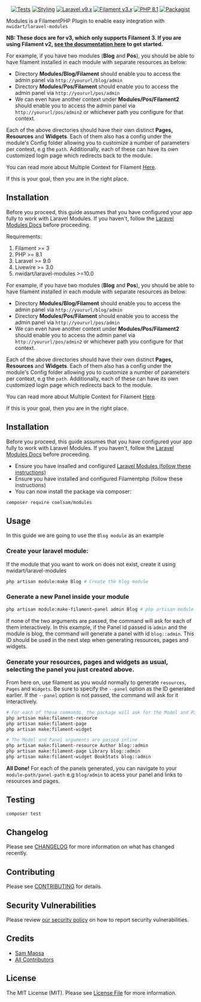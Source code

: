 <p align="center">
    <a href="https://github.com/savannabits/filament-modules/actions?query=workflow%3Arun-tests+branch%3A3.x"><img alt="Tests" src="https://img.shields.io/github/actions/workflow/status/savannabits/filament-modules/run-tests.yml?branch=3.x&label=tests&style=for-the-badge&logo=github"></a>
    <a href="https://github.com/savannabits/filament-modules/actions?query=workflow%fix-php-code-style-issues+branch%3A3.x"><img alt="Styling" src="https://img.shields.io/github/actions/workflow/status/savannabits/filament-modules/fix-php-code-style-issues.yml?branch=3.x&label=code%20style&style=for-the-badge&logo=github"></a>
    <a href="https://laravel.com"><img alt="Laravel v9.x" src="https://img.shields.io/badge/Laravel-v9.x-FF2D20?style=for-the-badge&logo=laravel"></a>
    <a href="https://beta.filamentphp.com"><img alt="Filament v3.x" src="https://img.shields.io/badge/FilamentPHP-v3.x-FB70A9?style=for-the-badge&logo=filament"></a>
    <a href="https://php.net"><img alt="PHP 8.1" src="https://img.shields.io/badge/PHP-8.1-777BB4?style=for-the-badge&logo=php"></a>
    <a href="https://packagist.org/packages/coolsam/modules"><img alt="Packagist" src="https://img.shields.io/packagist/dt/coolsam/modules.svg?style=for-the-badge&logo=home"></a>
</p>

Modules is a FilamentPHP Plugin to enable easy integration with `nwidart/laravel-modules`

**NB: These docs are for v3, which only supports Filament 3. If you are using Filament
v2, [see the documentation here](https://github.com/savannabits/filament-modules/tree/main#readme) to get started.**

For example, if you have two modules (**Blog** and **Pos**), you should be able to have filament installed in each module with separate resources as below:
- Directory **Modules/Blog/Filament** should enable you to access the admin panel via `http://yoururl/blog/admin`
- Directory **Modules/Pos/Filament** should enable you to access the admin panel via `http://yoururl/pos/admin`
- We can even have another context under **Modules/Pos/Filament2** should enable you to access the admin panel via `http://yoururl/pos/admin2` or whichever path you configure for that context.

Each of the above directories should have their own distinct **Pages, Resources** and **Widgets**. Each of them also has a config under the module's Config folder allowing you to customize a number of parameters per context, e.g the `path`.
Additionally, each of these can have its own customized login page which redirects back to the module.

You can read more about Multiple Context for Filament [Here](https://github.com/iotronlab/filament-multi-guard).

If this is your goal, then you are in the right place.
 
## Installation
Before you proceed, this guide assumes that you have configured your app fully to work with Laravel Modules. If you haven't, follow the [Laravel Modules Docs](https://docs.laravelmodules.com/v9/installation-and-setup) before proceeding.

Requirements:

1. Filament >= 3
2. PHP >= 8.1
3. Laravel >= 9.0
4. Livewire >= 3.0
5. nwidart/laravel-modules >=10.0

For example, if you have two modules (**Blog** and **Pos**), you should be able to have filament installed in each module with separate resources as below:
- Directory **Modules/Blog/Filament** should enable you to access the admin panel via `http://yoururl/blog/admin`
- Directory **Modules/Pos/Filament** should enable you to access the admin panel via `http://yoururl/pos/admin`
- We can even have another context under **Modules/Pos/Filament2** should enable you to access the admin panel via `http://yoururl/pos/admin2` or whichever path you configure for that context.

Each of the above directories should have their own distinct **Pages, Resources** and **Widgets**. Each of them also has a config under the module's Config folder allowing you to customize a number of parameters per context, e.g the `path`.
Additionally, each of these can have its own customized login page which redirects back to the module.

You can read more about Multiple Context for Filament [Here](https://github.com/iotronlab/filament-multi-guard).

If this is your goal, then you are in the right place.
 
## Installation
Before you proceed, this guide assumes that you have configured your app fully to work with Laravel Modules. If you haven't, follow the [Laravel Modules Docs](https://docs.laravelmodules.com/v9/installation-and-setup) before proceeding.

- Ensure you have insalled and configured [Laravel Modules (follow these instructions)]()
- Ensure you have installed and configured Filamentphp (follow these instructions)
- You can now install the package via composer:

```bash
composer require coolsam/modules
```

## Usage

In this guide we are going to use the `Blog module` as an example

### Create your laravel module:
If the module that you want to work on does not exist, create it using nwidart/laravel-modules

```bash
php artisan module:make Blog # Create the blog module
```

### Generate a new Panel inside your module

```bash
php artisan module:make-filament-panel admin Blog # php artisan module:make-filament-panel [id] [module]
```
If none of the two arguments are passed, the command will ask for each of them interactively.
In this example, if the Panel id passed is `admin` and the module is blog, the command will generate a panel with
id `blog::admin`. This ID should be used in the next step when generating resources, pages and widgets.

### Generate your resources, pages and widgets as usual, selecting the panel you just created above.
From here on, use filament as you would normally to generate `resources`, `Pages` and `Widgets`. Be sure to specify the `--panel` option as the ID generated earlier.
If the `--panel` option is not passed, the command will ask for it interactively.
```bash
# For each of these commands, the package will ask for the Model and Panel.
php artisan make:filament-resource
php artisan make:filament-page
php artisan make:filament-widget
```

```bash
# The Model and Panel arguments are passed inline
php artisan make:filament-resource Author blog::admin
php artisan make:filament-page Library blog::admin
php artisan make:filament-widget BookStats blog::admin
```

**All Done!** For each of the panels generated, you can navigate to your `module-path/panel-path` e.g `blog/admin` to acess your panel and links to resources and pages.
## Testing

```bash
composer test
```

## Changelog

Please see [CHANGELOG](CHANGELOG.md) for more information on what has changed recently.

## Contributing

Please see [CONTRIBUTING](CONTRIBUTING.md) for details.

## Security Vulnerabilities

Please review [our security policy](../../security/policy) on how to report security vulnerabilities.

## Credits

- [Sam Maosa](https://github.com/coolsam726)
- [All Contributors](../../contributors)

## License

The MIT License (MIT). Please see [License File](LICENSE.md) for more information.
